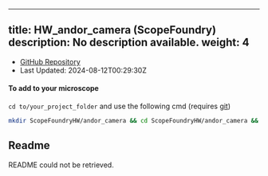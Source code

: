 
---
title: HW_andor_camera (ScopeFoundry)
description: No description available.
weight: 4
---
- [GitHub Repository](https://github.com/ScopeFoundry/HW_andor_camera)
- Last Updated: 2024-08-12T00:29:30Z

#### To add to your microscope 

`cd to/your_project_folder` and use the following cmd (requires [git](/docs/100_development/20_git/))

```bash
mkdir ScopeFoundryHW/andor_camera && cd ScopeFoundryHW/andor_camera && git init --initial-branch=master && git remote add upstream_ScopeFoundry https://github.com/ScopeFoundry/HW_andor_camera && git pull upstream_ScopeFoundry master && cd ../..
```

## Readme
README could not be retrieved.

